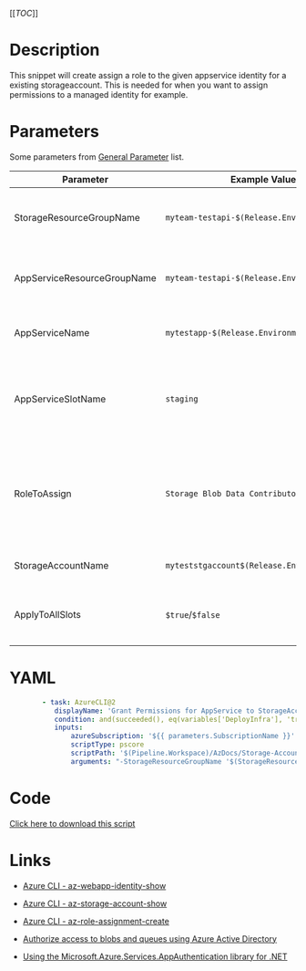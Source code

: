 [[_TOC_]]

# Description

This snippet will create assign a role to the given appservice identity for a existing storageaccount. This is needed for when you want to assign permissions to a managed identity for example.

# Parameters

Some parameters from [General Parameter](/Azure/Azure-CLI-Snippets) list.

| Parameter                   | Example Value                                | Description                                                                                                                  |
| --------------------------- | -------------------------------------------- | ---------------------------------------------------------------------------------------------------------------------------- |
| StorageResourceGroupName    | `myteam-testapi-$(Release.EnvironmentName)`  | Name of resourcegroup where your storage account is in                                                                       |
| AppServiceResourceGroupName | `myteam-testapi-$(Release.EnvironmentName)`  | Name of resourcegroup where your AppService is in                                                                            |
| AppServiceName              | `mytestapp-$(Release.EnvironmentName)`       | Name of the appservice to grant permissions for                                                                              |
| AppServiceSlotName          | `staging`                                    | OPTIONAL By default the production slot is used, use this variable to use a different slot.                                  |
| RoleToAssign                | `Storage Blob Data Contributor`              | This is the rolename to assign. Please refer to "Roles" under "Access control (IAM)" in your Storage Account for role names. |
| StorageAccountName          | `myteststgaccount$(Release.EnvironmentName)` | This is the storageaccount name to use.                                                                                      |
| ApplyToAllSlots             | `$true`/`$false`                             | Applies the current script to all slots revolving the appservice                                                             |

# YAML

```yaml
        - task: AzureCLI@2
           displayName: 'Grant Permissions for AppService to StorageAccount'
           condition: and(succeeded(), eq(variables['DeployInfra'], 'true'))
           inputs:
               azureSubscription: '${{ parameters.SubscriptionName }}'
               scriptType: pscore
               scriptPath: '$(Pipeline.Workspace)/AzDocs/Storage-Accounts/Grant-Permissions-for-AppService-to-StorageAccount.ps1'
               arguments: "-StorageResourceGroupName '$(StorageResourceGroupName)' -AppServiceResourceGroupName '$(AppServiceResourceGroupName)' -AppServiceName '$(AppServiceName)' -StorageAccountName '$(StorageAccountName)' -RoleToAssign '$(RoleToAssign)' -AppServiceSlotName '$(AppServiceSlotName)' -ApplyToAllSlots $(ApplyToAllSlots) -StorageResourceGroupName '$(StorageResourceGroupName)' -AppServiceResourceGroupName '$(AppServiceResourceGroupName)' -AppServiceName '$(AppServiceName)' -StorageAccountName '$(StorageAccountName)' -RoleToAssign '$(RoleToAssign)' -AppServiceSlotName '$(AppServiceSlotName)'"
```

# Code

[Click here to download this script](../../../../src/Storage-Accounts/Grant-permissions-for-AppService-to-StorageAccount.ps1)

# Links

- [Azure CLI - az-webapp-identity-show](https://docs.microsoft.com/en-us/cli/azure/webapp/identity?view=azure-cli-latest#az-webapp-identity-show)

- [Azure CLI - az-storage-account-show](https://docs.microsoft.com/en-us/cli/azure/storage/account?view=azure-cli-latest#az-storage-account-show)

- [Azure CLI - az-role-assignment-create](https://docs.microsoft.com/en-us/cli/azure/role/assignment?view=azure-cli-latest#az-role-assignment-create)

- [Authorize access to blobs and queues using Azure Active Directory](https://docs.microsoft.com/en-us/azure/storage/common/storage-auth-aad)

- [Using the Microsoft.Azure.Services.AppAuthentication library for .NET](https://docs.microsoft.com/en-us/azure/app-service/overview-managed-identity?tabs=dotnet#asal)
